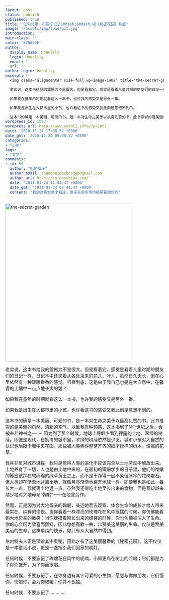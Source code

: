 ```yaml
---
layout: post
status: publish
published: true
title: "任何时候，不要忘记了&mdash;&mdash;读《秘密花园》有感"
image: '/assets/img/load/git.jpg'
introduction: ''
main-class: ''
color: '#7D669E'
author:
  display_name: Honolily
  login: Honolily
  email: ''
  url: ''
author_login: Honolily
excerpt: |-
  <img class="aligncenter size-full wp-image-1408" title="the-secret-garden" src="http:&#47;&#47;www.yuanli.info&#47;wp-content&#47;uploads&#47;2010&#47;11&#47;the-secret-garden.jpg" alt="the-secret-garden" width="401" height="500" &#47;>

  老实说，这本书给我的震撼力不是很大。但是看着它，感觉是看着儿童时期的朋友们的日记一样，日记本中还夹着从各处采来的花儿、叶儿，虽然日久天长，但在心里依然有一种暖暖香香的感觉。归根到底，这是由于我自己也是在大自然中，在馨香的土壤中一点点地长大的罢？

  如果我在童年的时期就看这么一本书，也许我的感受又是另外一番。

  如果我是出生在大都市里的小孩，也许看这书的感受又我此刻是意想不到的。

  这本书的确是一本美丽、可爱的书，是一本对生命之美予以最高礼赞的书。此书推崇的是美丽的自然，清新的空气。以致我有种预感，这本书到了N个世纪之后，会被奉若神书之一&middot;&middot;&middot;&middot;&middot;&middot;因为到了那个时候，地球上将鲜少看到裸露的土地、翠绿的树荫。即便是现代，在拥挤的城市里，翠绿的树荫依然是少见。城市小孩对大自然的认识也局限于城中央花园，那些被人类弄得整整齐齐的奴才摸样的树木，谄媚的花草。
wordpress_id: 1093
wordpress_url: http://www.yuanli.info/?p=1093
date: '2010-11-24 17:08:37 +0800'
date_gmt: '2010-11-24 09:08:37 +0800'
categories:
- "心旅"
tags:
- "文学"
comments:
- id: 59
  author: "机柜插座"
  author_email: shanghaidazhonggp@gmail.com
  author_url: http://cn.dnschina.com/
  date: '2011-01-24 11:44:47 +0800'
  date_gmt: '2011-01-24 03:44:47 +0800'
  content: "看到这篇文章才知道，原来有很多事情都需要想想的"
---
```

<p><img class="aligncenter size-full wp-image-1408" title="the-secret-garden" src="http:&#47;&#47;www.yuanli.info&#47;wp-content&#47;uploads&#47;2010&#47;11&#47;the-secret-garden.jpg" alt="the-secret-garden" width="401" height="500" &#47;></p>
<p>老实说，这本书给我的震撼力不是很大。但是看着它，感觉是看着儿童时期的朋友们的日记一样，日记本中还夹着从各处采来的花儿、叶儿，虽然日久天长，但在心里依然有一种暖暖香香的感觉。归根到底，这是由于我自己也是在大自然中，在馨香的土壤中一点点地长大的罢？</p>
<p>如果我在童年的时期就看这么一本书，也许我的感受又是另外一番。</p>
<p>如果我是出生在大都市里的小孩，也许看这书的感受又我此刻是意想不到的。</p>
<p>这本书的确是一本美丽、可爱的书，是一本对生命之美予以最高礼赞的书。此书推崇的是美丽的自然，清新的空气。以致我有种预感，这本书到了N个世纪之后，会被奉若神书之一&middot;&middot;&middot;&middot;&middot;&middot;因为到了那个时候，地球上将鲜少看到裸露的土地、翠绿的树荫。即便是现代，在拥挤的城市里，翠绿的树荫依然是少见。城市小孩对大自然的认识也局限于城中央花园，那些被人类弄得整整齐齐的奴才摸样的树木，谄媚的花草。<a id="more"></a><a id="more-1093"></a></p>
<p>我并非反对城市进程，我只是觉得人类的进化不应该完全从土地劳动中解放出来。土地养育了一切，人也是由土地中来的，在最初的蹒跚学步的日子里，他们的稚嫩的脚应该踩在软绵绵的绿草黄土之上，而不是干净得一层不染但冰冷的花岗岩石。但人类却在渐渐地背离土地，就像月亮渐渐地离开地球一样。即便我也是如此。每长大一点，我就离土地远一点。虽然我还得吃土地里长出来的食物，但是我却越来越少地对大地母亲&ldquo;鞠躬&rdquo;&mdash;&mdash;在地里劳作。</p>
<p>然而，正是因为对大地母亲的鞠躬，亲近她而去观察、体会生命的成长才给人带来最实在、纯粹的愉悦。当你看着一株漂亮的玫瑰花在风中摇摆的时候，你仿佛能看到大地母亲的微笑；当你抚摸着刚长出来的绿芽的时候，你也仿佛被注入了生命。你的心会因为欣喜而颤抖，因此你想高歌一曲，以赞美这美丽的生命。仅仅是赞美美丽的生命。这样单纯的快乐，你只有从大自然中得到。</p>
<p>伯内特夫人正是深谙其中奥秘，因此才有了这美丽馨香的《秘密花园》。这不仅仅是一本童话小说，更是一盏指引我们回家的明灯。</p>
<p>任何时候，不要忘记了玫瑰花在风中的呢喃，小知更鸟在树上的吟唱；它们都是为了你而盛开，为了你而歌唱。</p>
<p>任何时候，不要忘记了，在你身边有其它可爱的小生物，愿意与你做朋友，它们懂你，怜惜你，会为你取暖；你并不孤独。</p>
<p>任何时候，不要忘记了&hellip;&hellip;&hellip;&hellip;.</p>
